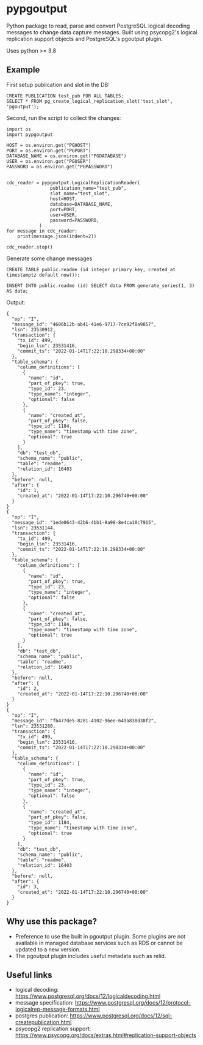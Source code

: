 # pypgoutput

Python package to read, parse and convert PostgreSQL logical decoding messages to change data capture messages. Built using psycopg2's logical replication support objects and PostgreSQL's pgoutput plugin.

Uses python >= 3.8

## Example

First setup publication and slot in the DB:

```{sql}
CREATE PUBLICATION test_pub FOR ALL TABLES;
SELECT * FROM pg_create_logical_replication_slot('test_slot', 'pgoutput');
```

Second, run the script to collect the changes:

```{python}
import os
import pypgoutput

HOST = os.environ.get("PGHOST")
PORT = os.environ.get("PGPORT")
DATABASE_NAME = os.environ.get("PGDATABASE")
USER = os.environ.get("PGUSER")
PASSWORD = os.environ.get("PGPASSWORD")


cdc_reader = pypgoutput.LogicalReplicationReader(
                publication_name="test_pub",
                slot_name="test_slot",
                host=HOST,
                database=DATABASE_NAME,
                port=PORT,
                user=USER,
                password=PASSWORD,
            )
for message in cdc_reader:
    print(message.json(indent=2))

cdc_reader.stop()
```

Generate some change messages

```{sql}
CREATE TABLE public.readme (id integer primary key, created_at timestamptz default now());

INSERT INTO public.readme (id) SELECT data FROM generate_series(1, 3) AS data;
```

Output:

```{json}
{
  "op": "I",
  "message_id": "4606b12b-ab41-41e6-9717-7ce92f8a9857",
  "lsn": 23530912,
  "transaction": {
    "tx_id": 499,
    "begin_lsn": 23531416,
    "commit_ts": "2022-01-14T17:22:10.298334+00:00"
  },
  "table_schema": {
    "column_definitions": [
      {
        "name": "id",
        "part_of_pkey": true,
        "type_id": 23,
        "type_name": "integer",
        "optional": false
      },
      {
        "name": "created_at",
        "part_of_pkey": false,
        "type_id": 1184,
        "type_name": "timestamp with time zone",
        "optional": true
      }
    ],
    "db": "test_db",
    "schema_name": "public",
    "table": "readme",
    "relation_id": 16403
  },
  "before": null,
  "after": {
    "id": 1,
    "created_at": "2022-01-14T17:22:10.296740+00:00"
  }
}
{
  "op": "I",
  "message_id": "1ede0643-42b6-4bb1-8a98-8e4ca10c7915",
  "lsn": 23531144,
  "transaction": {
    "tx_id": 499,
    "begin_lsn": 23531416,
    "commit_ts": "2022-01-14T17:22:10.298334+00:00"
  },
  "table_schema": {
    "column_definitions": [
      {
        "name": "id",
        "part_of_pkey": true,
        "type_id": 23,
        "type_name": "integer",
        "optional": false
      },
      {
        "name": "created_at",
        "part_of_pkey": false,
        "type_id": 1184,
        "type_name": "timestamp with time zone",
        "optional": true
      }
    ],
    "db": "test_db",
    "schema_name": "public",
    "table": "readme",
    "relation_id": 16403
  },
  "before": null,
  "after": {
    "id": 2,
    "created_at": "2022-01-14T17:22:10.296740+00:00"
  }
}
{
  "op": "I",
  "message_id": "fb477de5-8281-4102-96ee-649a838d38f2",
  "lsn": 23531280,
  "transaction": {
    "tx_id": 499,
    "begin_lsn": 23531416,
    "commit_ts": "2022-01-14T17:22:10.298334+00:00"
  },
  "table_schema": {
    "column_definitions": [
      {
        "name": "id",
        "part_of_pkey": true,
        "type_id": 23,
        "type_name": "integer",
        "optional": false
      },
      {
        "name": "created_at",
        "part_of_pkey": false,
        "type_id": 1184,
        "type_name": "timestamp with time zone",
        "optional": true
      }
    ],
    "db": "test_db",
    "schema_name": "public",
    "table": "readme",
    "relation_id": 16403
  },
  "before": null,
  "after": {
    "id": 3,
    "created_at": "2022-01-14T17:22:10.296740+00:00"
  }
}
```

## Why use this package?

* Preference to use the built in pgoutput plugin. Some plugins are not available in managed database services such as RDS or cannot be updated to a new version.
* The pgoutput plugin includes useful metadata such as relid.

## Useful links

* logical decoding: <https://www.postgresql.org/docs/12/logicaldecoding.html>
* message specification: <https://www.postgresql.org/docs/12/protocol-logicalrep-message-formats.html>
* postgres publication: <https://www.postgresql.org/docs/12/sql-createpublication.html>
* psycopg2 replication support: <https://www.psycopg.org/docs/extras.html#replication-support-objects>
